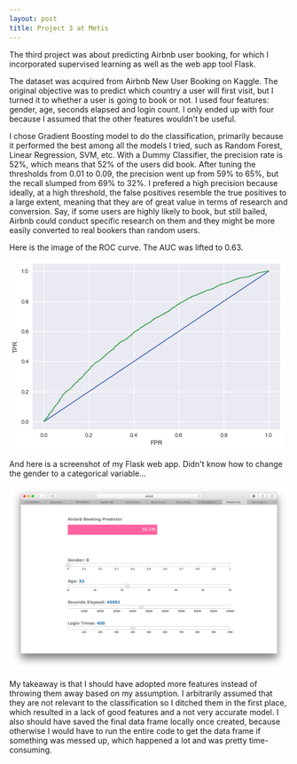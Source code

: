```yaml
---
layout: post
title: Project 3 at Metis
---
```

The third project was about predicting Airbnb user booking, for which I incorporated supervised learning as well as the web app tool Flask.

The dataset was acquired from Airbnb New User Booking on Kaggle. The original objective was to predict which country a user will first visit, but I turned it to whether a user is going to book or not. I used four features: gender, age, seconds elapsed and login count. I only ended up with four because I assumed that the other features wouldn't be useful.

I chose Gradient Boosting model to do the classification, primarily because it performed the best among all the models I tried, such as Random Forest, Linear Regression, SVM, etc. With a Dummy Classifier, the precision rate is 52%, which means that 52% of the users did book. After tuning the thresholds from 0.01 to 0.09, the precision went up from 59% to 65%, but the recall slumped from 69% to 32%. I prefered a high precision because ideally, at a high threshold, the false positives resemble the true positives to a large extent, meaning that they are of great value in terms of research and conversion. Say, if some users are highly likely to book, but still bailed, Airbnb could conduct specific research on them and they might be more easily converted to real bookers than random users.

Here is the image of the ROC curve. The AUC was lifted to 0.63.

![ROC curve](../images/airbnb_roc.png)

And here is a screenshot of my Flask web app. Didn't know how to change the gender to a categorical variable...

![Flask](../images/airbnb_flask.png)

My takeaway is that I should have adopted more features instead of throwing them away based on my assumption. I arbitrarily
assumed that they are not relevant to the classification so I ditched them in the first place, which resulted in a lack of
good features and a not very accurate model. I also should have saved the final data frame locally once created, because
otherwise I would have to run the entire code to get the data frame if something was messed up, which happened a lot and was pretty time-consuming.
